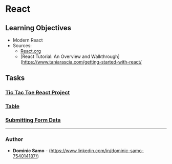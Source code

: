# React

## Learning Objectives
 - Modern React
 - Sources: 
 	* [React.org](https://reactjs.org/tutorial/tutorial.html)
 	* [React Tutorial: An Overview and Walkthrough](https://www.taniarascia.com/getting-started-with-react/

## Tasks

### [Tic Tac Toe React Project](tic-tac-toe)

### [Table](react-tutorial)

### [Submitting Form Data](react-tutorial-form-data)

---

### Author
* **Dominic Samo** - (https://www.linkedin.com/in/dominic-samo-754014187/)
